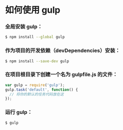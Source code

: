如何使用 gulp
===

### 全局安装 gulp：
```Bash
$ npm install --global gulp
```
### 作为项目的开发依赖（devDependencies）安装：
```Bash
$ npm install --save-dev gulp
```
### 在项目根目录下创建一个名为 gulpfile.js 的文件：
```javascript
var gulp = require('gulp');
gulp.task('default', function() {
  // 将你的默认的任务代码放在这
});
```
### 运行 gulp：
```Bash
$ gulp
```
